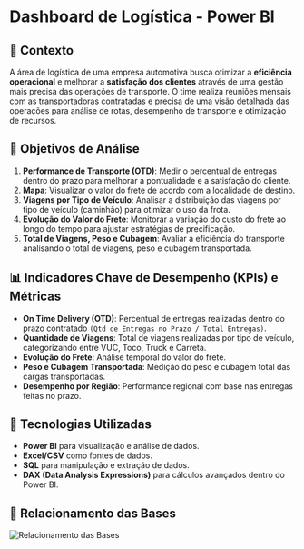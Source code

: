 # Dashboard de Logística - Power BI

## 📌 Contexto
A área de logística de uma empresa automotiva busca otimizar a **eficiência operacional** e melhorar a **satisfação dos clientes** através de uma gestão mais precisa das operações de transporte. O time realiza reuniões mensais com as transportadoras contratadas e precisa de uma visão detalhada das operações para análise de rotas, desempenho de transporte e otimização de recursos.

## 🎯 Objetivos de Análise
1. **Performance de Transporte (OTD)**: Medir o percentual de entregas dentro do prazo para melhorar a pontualidade e a satisfação do cliente.
2. **Mapa**: Visualizar o valor do frete de acordo com a localidade de destino.
3. **Viagens por Tipo de Veículo**: Analisar a distribuição das viagens por tipo de veículo (caminhão) para otimizar o uso da frota.
4. **Evolução do Valor do Frete**: Monitorar a variação do custo do frete ao longo do tempo para ajustar estratégias de precificação.
5. **Total de Viagens, Peso e Cubagem**: Avaliar a eficiência do transporte analisando o total de viagens, peso e cubagem transportada.

## 📊 Indicadores Chave de Desempenho (KPIs) e Métricas
- **On Time Delivery (OTD)**: Percentual de entregas realizadas dentro do prazo contratado `(Qtd de Entregas no Prazo / Total Entregas)`.
- **Quantidade de Viagens**: Total de viagens realizadas por tipo de veículo, categorizando entre VUC, Toco, Truck e Carreta.
- **Evolução do Frete**: Análise temporal do valor do frete.
- **Peso e Cubagem Transportada**: Medição do peso e cubagem total das cargas transportadas.
- **Desempenho por Região**: Performance regional com base nas entregas feitas no prazo.

## 🚀 Tecnologias Utilizadas
- **Power BI** para visualização e análise de dados.
- **Excel/CSV** como fontes de dados.
- **SQL** para manipulação e extração de dados.
- **DAX (Data Analysis Expressions)** para cálculos avançados dentro do Power BI.

## 📌 Relacionamento das Bases
![Relacionamento das Bases]("Imagens\modelo_relacionamento.png")
